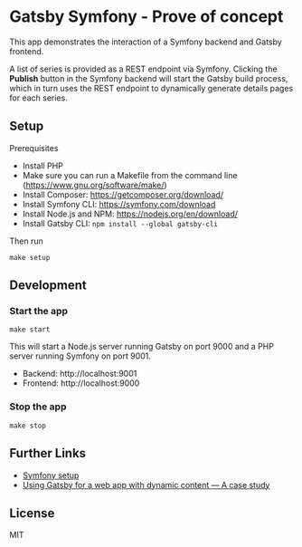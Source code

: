 # Gatsby Symfony - Prove of concept

This app demonstrates the interaction of a Symfony backend and Gatsby frontend.

A list of series is provided as a REST endpoint via Symfony. Clicking the **Publish** button in the Symfony backend will start the Gatsby build process, which in turn uses the REST endpoint to dynamically generate details pages for each series.

## Setup

Prerequisites

- Install PHP
- Make sure you can run a Makefile from the command line (https://www.gnu.org/software/make/)
- Install Composer: https://getcomposer.org/download/
- Install Symfony CLI: https://symfony.com/download
- Install Node.js and NPM: https://nodejs.org/en/download/
- Install Gatsby CLI: `npm install --global gatsby-cli`

Then run

```console
make setup
```

## Development

### Start the app

```console
make start
```

This will start a Node.js server running Gatsby on port 9000 and a PHP server running Symfony on port 9001.

- Backend: http://localhost:9001
- Frontend: http://localhost:9000

### Stop the app

```console
make stop
```

## Further Links

- [Symfony setup](https://symfony.com/doc/current/setup.html)
- [Using Gatsby for a web app with dynamic content — A case study](https://blog.hasura.io/building-a-dynamic-listing-web-app-with-pagination-and-dynamic-pages-using-gatsby-2ddee9ec2dc3/)

## License

MIT
